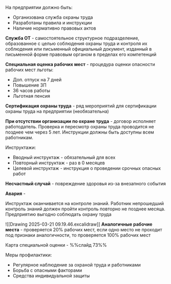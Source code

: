На предприятии должно быть:
* Организована служба охраны труда
* Разработаны правила и инструкции
* Наличие нормативно правовых актов

**Служба ОТ** - самостоятельное структурное подразделение, образованное с целью соблюдения охраны труда и контроля их соблюдения или письменный официальный документ, изданный в письменной форме правовым органом в пределах его компетенций

**Специальная оценка рабочих мест** - процедура оценки опасности рабочих мест льготы:
- Доп. отпуск на 7 дней
- Повышение ЗП
- 36 часов работы
- Льготная пенсия

**Сертификация охраны труда** - ряд мероприятий для сертификации охраны труда на предприятии (необязательна)

**При отсутствии организации по охране труда** - договор исполняет работодатель. Проверка и пересмотр охраны труда проводится не позднее чем через 5 лет.
Инструкции должны быть доступны всем работникам.

Инструктажи:
- Вводный инструктаж - обязательный для всех
- Повторный инструктаж - раз в 0 месяцев
- Целевой инструктаж - инструкция о проведении срочных опасных работ

**Несчастный случай** - повреждение здоровья из-за внезапного события

**Авария** - 

Инструктаж оканчивается на контроле знаний. Работник непрошедший контроль знаний должен пройти контроль повторно не позднее месяца.
Предприятию выгодно соблюдать охрану труда

![[Drawing 2025-03-21 09.19.46.excalidraw]]
**Аналогичные рабочие места** - проверяется 20% рабочих мест, если одно место не проходит под признаки аналогичности, то проверяется 100% рабочих мест

Карта специальной оценки - %%слайд 73%%

Меры профилактики:
- Регулярное наблюдение за охраной труда и работниками
- Борьба с опасными факторами
- Средства индивидуальной защиты